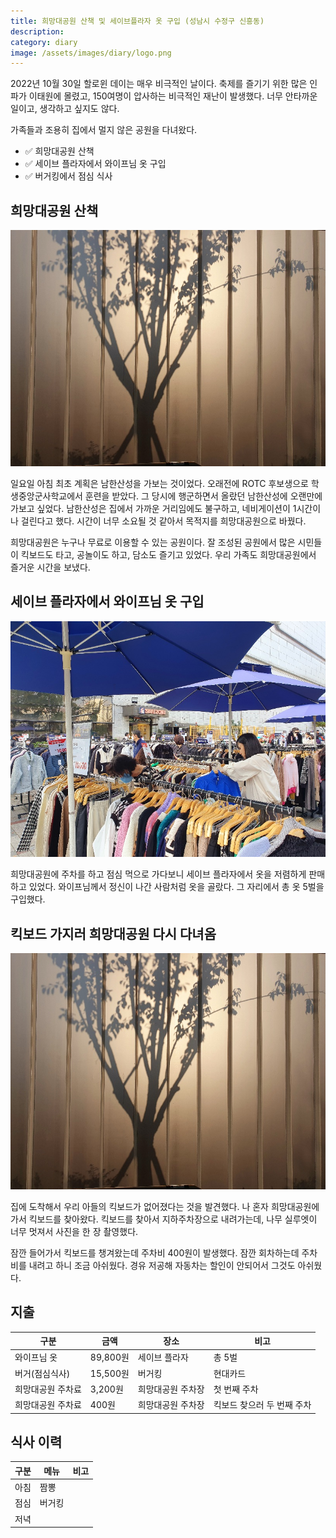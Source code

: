 ```yaml
---
title: 희망대공원 산책 및 세이브플라자 옷 구입 (성남시 수정구 신흥동)
description:
category: diary
image: /assets/images/diary/logo.png
---
```


2022년 10월 30일 할로윈 데이는 매우 비극적인 날이다. 
축제를 즐기기 위한 많은 인파가 이태원에 몰렸고, 
150여명이 압사하는 비극적인 재난이 발생했다. 
너무 안타까운 일이고, 생각하고 싶지도 않다. 


가족들과 조용히 집에서 멀지 않은 공원을 다녀왔다. 
- ✅ 희망대공원 산책
- ✅ 세이브 플라자에서 와이프님 옷 구입
- ✅ 버거킹에서 점심 식사


희망대공원 산책
---

![희망대공원 산책](/assets/images/diary/20221030-%ED%9D%AC%EB%A7%9D%EB%8C%80%EA%B3%B5%EC%9B%90/20221030_160615_small-%ED%9D%AC%EB%A7%9D%EB%8C%80%EA%B3%B5%EC%9B%90-%EC%A7%80%ED%95%98%EC%A3%BC%EC%B0%A8%EC%9E%A5.jpg)

일요일 아침 최초 계획은 남한산성을 가보는 것이었다. 
오래전에 ROTC 후보생으로 학생중앙군사학교에서 훈련을 받았다. 
그 당시에 행군하면서 올랐던 남한산성에 오랜만에 가보고 싶었다. 
남한산성은 집에서 가까운 거리임에도 불구하고, 
네비게이션이 1시간이나 걸린다고 했다. 
시간이 너무 소요될 것 같아서 목적지를 희망대공원으로 바꿨다. 


희망대공원은 누구나 무료로 이용할 수 있는 공원이다. 
잘 조성된 공원에서 많은 시민들이 킥보드도 타고, 공놀이도 하고, 담소도 즐기고 있었다. 
우리 가족도 희망대공원에서 즐거운 시간을 보냈다. 


세이브 플라자에서 와이프님 옷 구입
---

![세이브 플라자에서 와이프님 옷 구입](/assets/images/diary/20221030-%ED%9D%AC%EB%A7%9D%EB%8C%80%EA%B3%B5%EC%9B%90/20221030_131626-%EC%84%B8%EC%9D%B4%EB%B8%8C%ED%94%8C%EB%9D%BC%EC%9E%90-%EC%98%B7-%EA%B5%AC%EC%9E%85.jpg)

희망대공원에 주차를 하고 점심 먹으로 가다보니 
세이브 플라자에서 옷을 저렴하게 판매하고 있었다. 
와이프님께서 정신이 나간 사람처럼 옷을 골랐다. 
그 자리에서 총 옷 5벌을 구입했다. 


킥보드 가지러 희망대공원 다시 다녀옴
---

![희망대공원 주차장 실루엣](/assets/images/diary/20221030-%ED%9D%AC%EB%A7%9D%EB%8C%80%EA%B3%B5%EC%9B%90/20221030_160615_small-%ED%9D%AC%EB%A7%9D%EB%8C%80%EA%B3%B5%EC%9B%90-%EC%A7%80%ED%95%98%EC%A3%BC%EC%B0%A8%EC%9E%A5.jpg)

집에 도착해서 우리 아들의 킥보드가 없어졌다는 것을 발견했다. 
나 혼자 희망대공원에 가서 킥보드를 찾아왔다. 
킥보드를 찾아서 지하주차장으로 내려가는데, 
나무 실루엣이 너무 멋져서 사진을 한 장 촬영했다. 


잠깐 들어가서 킥보드를 챙겨왔는데 주차비 400원이 발생했다. 
잠깐 회차하는데 주차비를 내려고 하니 조금 아쉬웠다. 
경유 저공해 자동차는 할인이 안되어서 그것도 아쉬웠다. 


지출
---

|구분|금액|장소|비고|
|---|---|---|---|
|와이프님 옷|89,800원|세이브 플라자|총 5벌|
|버거(점심식사)|15,500원|버거킹|현대카드|
|희망대공원 주차료|3,200원|희망대공원 주차장|첫 번째 주차|
|희망대공원 주차료|400원|희망대공원 주차장|킥보드 찾으러 두 번째 주차|


식사 이력
---

|구분|메뉴|비고|
|---|---|---|
|아침|짬뽕|   |
|점심|버거킹|   |
|저녁|   |   |


